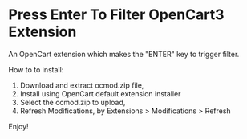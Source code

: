 # Press Enter To Filter OpenCart3 Extension
An OpenCart extension which makes the "ENTER" key to trigger filter.

How to to install:
1. Download and extract ocmod.zip file,
2. Install using OpenCart default extension installer
3. Select the ocmod.zip to upload,
4. Refresh Modifications, by Extensions > Modifications > Refresh

Enjoy!
